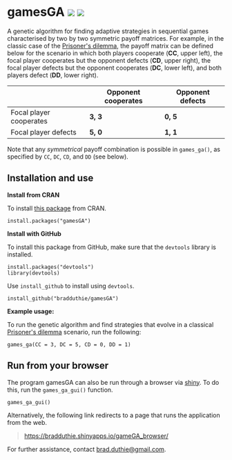 # gamesGA [![](http://www.r-pkg.org/badges/version/gamesGA)](https://cran.r-project.org/package=gamesGA) [![](http://cranlogs.r-pkg.org/badges/grand-total/gamesGA)](http://cranlogs.r-pkg.org/badges/grand-total/gamesGA)

A genetic algorithm for finding adaptive strategies in sequential games characterised by two by two symmetric payoff matrices. For example, in the classic case of the [Prisoner's dilemma](https://en.wikipedia.org/wiki/Prisoner's_dilemma), the payoff matrix can be defined below for the scenario in which both players cooperate (**CC**, upper left), the focal player cooperates but the opponent defects (**CD**, upper right), the focal player defects but the opponent cooperates (**DC**, lower left), and both players defect (**DD**, lower right).

|                         | Opponent cooperates | Opponent defects |
|-------------------------|---------------------|------------------|
| Focal player cooperates |   **3, 3**          |  **0, 5**       |
| Focal player defects    |   **5, 0**         |  **1, 1**        |

Note that any *symmetrical* payoff combination is possible in `games_ga()`, as specified by `CC`, `DC`, `CD`, and `DD` (see below).

## Installation and use

**Install from CRAN**

To install [this package](https://cran.r-project.org/web/packages/gamesGA/) from CRAN.

```
install.packages("gamesGA")
```

**Install with GitHub**

To install this package from GitHub, make sure that the `devtools` library is installed.

```
install.packages("devtools")
library(devtools)
```

Use `install_github` to install using `devtools`.

```
install_github("bradduthie/gamesGA")
```

**Example usage:**

To run the genetic algorithm and find strategies that evolve in a classical [Prisoner's dilemma](https://en.wikipedia.org/wiki/Prisoner's_dilemma) scenario, run the following:

```
games_ga(CC = 3, DC = 5, CD = 0, DD = 1)
```

## Run from your browser

The program gamesGA can also be run through a browser via [shiny](https://shiny.rstudio.com/). To do this, run the `games_ga_gui()` function.

```
games_ga_gui()
```

Alternatively, the following link redirects to a page that runs the application from the web.

> https://bradduthie.shinyapps.io/gameGA_browser/

For further assistance, contact brad.duthie@gmail.com.
